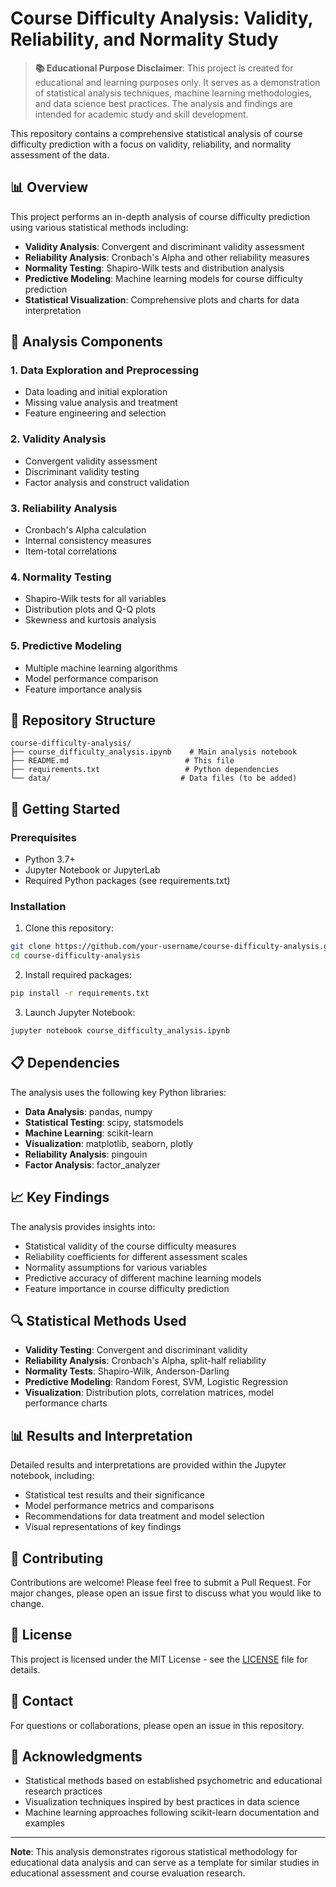 # Course Difficulty Analysis: Validity, Reliability, and Normality Study

> **📚 Educational Purpose Disclaimer**: This project is created for educational and learning purposes only. It serves as a demonstration of statistical analysis techniques, machine learning methodologies, and data science best practices. The analysis and findings are intended for academic study and skill development.

This repository contains a comprehensive statistical analysis of course difficulty prediction with a focus on validity, reliability, and normality assessment of the data.

## 📊 Overview

This project performs an in-depth analysis of course difficulty prediction using various statistical methods including:

- **Validity Analysis**: Convergent and discriminant validity assessment
- **Reliability Analysis**: Cronbach's Alpha and other reliability measures  
- **Normality Testing**: Shapiro-Wilk tests and distribution analysis
- **Predictive Modeling**: Machine learning models for course difficulty prediction
- **Statistical Visualization**: Comprehensive plots and charts for data interpretation

## 🔬 Analysis Components

### 1. Data Exploration and Preprocessing
- Data loading and initial exploration
- Missing value analysis and treatment
- Feature engineering and selection

### 2. Validity Analysis
- Convergent validity assessment
- Discriminant validity testing
- Factor analysis and construct validation

### 3. Reliability Analysis
- Cronbach's Alpha calculation
- Internal consistency measures
- Item-total correlations

### 4. Normality Testing
- Shapiro-Wilk tests for all variables
- Distribution plots and Q-Q plots
- Skewness and kurtosis analysis

### 5. Predictive Modeling
- Multiple machine learning algorithms
- Model performance comparison
- Feature importance analysis

## 📁 Repository Structure

```
course-difficulty-analysis/
├── course_difficulty_analysis.ipynb    # Main analysis notebook
├── README.md                          # This file
├── requirements.txt                   # Python dependencies
└── data/                             # Data files (to be added)
```

## 🚀 Getting Started

### Prerequisites

- Python 3.7+
- Jupyter Notebook or JupyterLab
- Required Python packages (see requirements.txt)

### Installation

1. Clone this repository:
```bash
git clone https://github.com/your-username/course-difficulty-analysis.git
cd course-difficulty-analysis
```

2. Install required packages:
```bash
pip install -r requirements.txt
```

3. Launch Jupyter Notebook:
```bash
jupyter notebook course_difficulty_analysis.ipynb
```

## 📋 Dependencies

The analysis uses the following key Python libraries:

- **Data Analysis**: pandas, numpy
- **Statistical Testing**: scipy, statsmodels
- **Machine Learning**: scikit-learn
- **Visualization**: matplotlib, seaborn, plotly
- **Reliability Analysis**: pingouin
- **Factor Analysis**: factor_analyzer

## 📈 Key Findings

The analysis provides insights into:

- Statistical validity of the course difficulty measures
- Reliability coefficients for different assessment scales  
- Normality assumptions for various variables
- Predictive accuracy of different machine learning models
- Feature importance in course difficulty prediction

## 🔍 Statistical Methods Used

- **Validity Testing**: Convergent and discriminant validity
- **Reliability Analysis**: Cronbach's Alpha, split-half reliability
- **Normality Tests**: Shapiro-Wilk, Anderson-Darling
- **Predictive Modeling**: Random Forest, SVM, Logistic Regression
- **Visualization**: Distribution plots, correlation matrices, model performance charts

## 📊 Results and Interpretation

Detailed results and interpretations are provided within the Jupyter notebook, including:

- Statistical test results and their significance
- Model performance metrics and comparisons
- Recommendations for data treatment and model selection
- Visual representations of key findings

## 🤝 Contributing

Contributions are welcome! Please feel free to submit a Pull Request. For major changes, please open an issue first to discuss what you would like to change.

## 📝 License

This project is licensed under the MIT License - see the [LICENSE](LICENSE) file for details.

## 📧 Contact

For questions or collaborations, please open an issue in this repository.

## 🙏 Acknowledgments

- Statistical methods based on established psychometric and educational research practices
- Visualization techniques inspired by best practices in data science
- Machine learning approaches following scikit-learn documentation and examples

---

**Note**: This analysis demonstrates rigorous statistical methodology for educational data analysis and can serve as a template for similar studies in educational assessment and course evaluation research.
